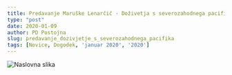 ```yaml
---
title: Predavanje Maruške Lenarčič - Doživetja s severozahodnega pacifika (ZDA)
type: "post"
date: 2020-01-09
author: PD Postojna 
slug: predavanje_dozivjetje_s_severozahodnega_pacifika
tags: [Novice, Dogodek, 'januar 2020', '2020']
---
```



![Naslovna slika](/img/posts/zda_vabilo_na_predavanje.png)
